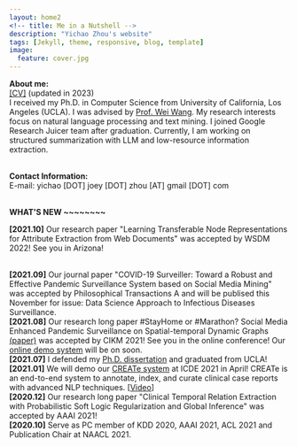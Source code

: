 ```yaml
---
layout: home2
<!-- title: Me in a Nutshell -->
description: "Yichao Zhou's website"
tags: [Jekyll, theme, responsive, blog, template]
image:
  feature: cover.jpg
---
```

<b>About me:</b><br>
<a href="{{ site.url }}/files/CV.pdf" target="_blank">[CV]</a> (updated in 2023)
<br>
I received my Ph.D. in Computer Science from University of California, Los Angeles (UCLA). I was advised by <a href="http://web.cs.ucla.edu/~weiwang/" target="_blank"> Prof. Wei Wang</a>. My research interests focus on natural language processing and text mining. I joined Google Research Juicer team after graduation. Currently, I am working on structured summarization with LLM and low-resource information extraction.


<br>
<b>Contact Information:</b><br>
E-mail: yichao [DOT] joey [DOT] zhou [AT] gmail [DOT] com<br>
<!-- Address (UCLA): Room 3551, Boelter Hall, Dept. of Computer Science, UCLA, CA 90095, United States
 -->


<br />

<b> WHAT'S NEW ~~~~~~~~ </b>
<br />

<b>[2021.10]</b> Our research paper "Learning Transferable Node Representations for Attribute Extraction from Web Documents" was accepted by WSDM 2022! See you in Arizona! 

<br />
<b>[2021.09]</b> Our journal paper "COVID-19 Surveiller: Toward a Robust and Effective Pandemic Surveillance System based on Social Media Mining" was accepted by Philosophical Transactions A and will be publised this November for issue: Data Science Approach to Infectious Diseases Surveillance. 

<br />
<b>[2021.08]</b> Our research long paper #StayHome or #Marathon? Social Media Enhanced Pandemic Surveillance on Spatial-temporal Dynamic Graphs <a href="https://arxiv.org/abs/2108.03670" target="_blank">(paper)</a> was accepted by CIKM 2021! See you in the online conference! Our <a href="http://qilin.cs.ucla.edu:8000/#/" target="_blank">online demo system</a> will be on soon. 

<br />
<b>[2021.07]</b> I defended my <a href="https://escholarship.org/uc/item/5bw3r6x8" target="_blank">Ph.D. dissertation</a> and graduated from UCLA!

<!-- <br />
<b>[2021.03]</b> I will join Google AI, Mountain View as a full-time researcher after graduation!  -->

<br />
<b>[2021.01]</b> We will demo our <a href="https://arxiv.org/pdf/2103.00562.pdf" target="_blank">CREATe system</a> at ICDE 2021 in April! CREATe is an end-to-end system to annotate, index, and curate clinical case reports with advanced NLP techniques. [<a href="https://youtu.be/Q8owBQYTjDc" target="_blank">Video</a>]   

<br />
<b>[2020.12]</b> Our research long paper "Clinical Temporal Relation Extraction with Probabilistic Soft Logic Regularization and Global Inference" was accepted by AAAI 2021! 

<br />
<b>[2020.10]</b> Serve as PC member of KDD 2020, AAAI 2021, ACL 2021 and Publication Chair at NAACL 2021. 


<!-- <br />
<b>[2020.09]</b> One collaborative work with <a href="https://rujunhan.github.io/" target="_blank">Rujun Han</a> and <a href="https://vnpeng.net/" target="_blank">Dr. Nanyun Peng</a> on topic End-to-End Event Temporal Relation Extraction (<a href="https://arxiv.org/abs/2009.07373" target="_blank">paper</a>) was accepted by EMNLP 2020!  -->

<!-- <br />
<b>[2020.07]</b> One collaborative work with <a href="https://cheng-cz.github.io/" target="_blank">Dr. Cheng Zheng</a> on topic user geolocation recognition was accepted by SIGIR 2020. Another collaborative work with <a href="https://sites.google.com/site/shaunakmishracomm/" target="_blank">Dr. Shaunak Mishra</a> was accepted by CIKM 2020, focusing on text generation in the advertising domain.

<br />
<b>[2020.05]</b> Serve as a PC member of KDD 2020 Research and ADS tracks; PC member of AACL-IJCNLP 2020 Information Extraction Track.  -->

<!-- <br />
<b>[2020.04]</b> Our research long paper "'The Boating Store Had Its Best Sail Ever': Pronunciation-attentive Contextualized Pun Recognition" was accepted by ACL 2020! See you in the online conference!  -->

<!-- <br />
<b>[2020.01]</b> I will join the Juicer Team at Google Research, Mountain View as an intern during 2020 summer. 
 -->
<!-- <br />
<b>[2020.01]</b> Our recent work on <a href="http://arxiv.org/abs/2001.07194" target="_blank">"Recommending Themes for Ad Creative Design via Visual-Linguistic Representations"</a> has been accepted by <a href="https://www2020.thewebconf.org/" target="_blank">WWW 2020</a> as a short paper with oral presentation.  -->

<!-- <br />
<b>[2019.10]</b> Our preprint <a href="https://www.medrxiv.org/content/medrxiv/early/2019/10/22/19009118.full.pdf" target="_blank">Clinical Narrative paper</a> is available now! The resulting dataset is appropriate for training biomedical natural language processing systems. -->

<!-- <br />
<b>[2019.09]</b> I passed the Oral Qualifying Exam at CS department of UCLA and was advanced to candidacy. -->

<!-- <br />
<b>[2019.08]</b> Our research long paper <a href="https://www.aclweb.org/anthology/D19-1496/" target="_blank">"Learning to Discriminate Perturbations for Blocking Adversarial Attacks in Text Classification"</a> was accepted by <a href="https://www.emnlp-ijcnlp2019.org/" target="_blank">EMNLP-IJCNLP 2019</a>. I will attend the conference at Hong Kong, China from Nov.3 to Nov.7 to present this work.

<br /> -->

<!-- <b>[2019.04]</b> I will attend <a href="https://www.kdd.org/kdd2019/" target="_blank">KDD 2019</a> at Alaska from Aug.4 to Aug.8 to present our recently accepted paper <a href="https://research.yahoo.com/publications/9133/understanding-consumer-journey-using-attention-based-recurrent-neural-networks" target="_blank">"Understanding Consumer Journey using Attention based Recurrent Neural Networks"</a>. <a href="https://yz-joey.github.io/kdd19" target="_blank">[pictures]</a>

<br /> -->

<!-- <b>[2019.01]</b> I will join Gemini Team at <a href="https://research.yahoo.com/" target="_blank">Yahoo Research</a> as an intern during 2019 summer. 
 -->







